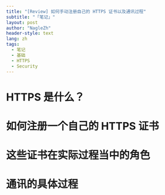 ```yaml
---
title: "[Review] 如何手动注册自己的 HTTPS 证书以及通讯过程"
subtitle: "「笔记」"
layout: post
author: "NagleZh"
header-style: text
lang: zh
tags:
  - 笔记
  - 基础
  - HTTPS
  - Security
---
```


# HTTPS 是什么？
# 如何注册一个自己的 HTTPS 证书
# 这些证书在实际过程当中的角色
# 通讯的具体过程
